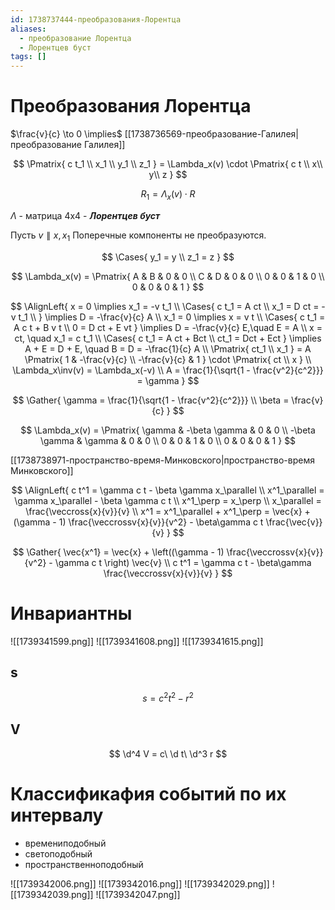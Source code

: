 ```yaml
---
id: 1738737444-преобразования-Лорентца
aliases:
  - преобразование Лорентца
  - Лорентцев буст
tags: []
---
```

# Преобразования Лорентца

$\frac{v}{c} \to 0 \implies$ [[1738736569-преобразование-Галилея|преобразование Галилея]]

$$
\Pmatrix{
c t_1 \\
x_1 \\
y_1 \\
z_1
} = \Lambda_x(v) \cdot \Pmatrix{
c t \\
x\\
y\\
z
}
$$

$$
R_1 = \Lambda_x(v) \cdot R
$$

$\Lambda$ - матрица 4x4 - **_Лорентцев буст_**

Пусть $v \parallel x, x_1$
Поперечные компоненты не преобразуются.

$$
\Cases{
y_1 = y \\
z_1 = z
}
$$

$$
\Lambda_x(v) = \Pmatrix{
A & B & 0 & 0 \\
C & D & 0 & 0 \\
0 & 0 & 1 & 0 \\
0 & 0 & 0 & 1
}
$$

$$
\AlignLeft{
x = 0 \implies x_1 = -v t_1 \\
\Cases{
c t_1 = A ct \\
x_1 = D ct = -v t_1 \\
} \implies D = -\frac{v}{c} A \\
x_1 = 0 \implies x = v t \\
\Cases{
c t_1 = A c t + B v t \\
0 = D ct + E vt
} \implies
D = -\frac{v}{c} E,\quad E = A \\
x = ct, \quad x_1 = c t_1 \\
\Cases{
c t_1 = A ct + Bct \\
ct_1 = Dct + Ect
} \implies A + E = D + E, \quad B = D = -\frac{1}{c} A \\
\Pmatrix{
ct_1 \\
x_1
} = A \Pmatrix{
1 & -\frac{v}{c} \\
-\frac{v}{c} & 1
} \cdot \Pmatrix{
ct \\
x
} \\
\Lambda_x\inv(v) = \Lambda_x(-v) \\
A = \frac{1}{\sqrt{1 - \frac{v^2}{c^2}}} = \gamma
}
$$

$$
\Gather{
\gamma = \frac{1}{\sqrt{1 - \frac{v^2}{c^2}}} \\
\beta = \frac{v}{c}
}
$$

$$
\Lambda_x(v) = \Pmatrix{
\gamma & -\beta \gamma & 0 & 0 \\
-\beta \gamma & \gamma & 0 & 0 \\
0 & 0 & 1 & 0 \\
0 & 0 & 0 & 1
}
$$

[[1738738971-пространство-время-Минковского|пространство-время Минковского]]

$$
\AlignLeft{
c t^1 = \gamma c t - \beta \gamma x_\parallel \\
x^1_\parallel = \gamma x_\parallel - \beta \gamma c t \\
x^1_\perp = x_\perp \\
x_\parallel = \frac{\veccross{x}{v}}{v} \\
x^1 = x^1_\parallel + x^1_\perp =
\vec{x} + (\gamma - 1) \frac{\veccrossv{x}{v}}{v^2} - \beta\gamma c t \frac{\vec{v}}{v}
}
$$

$$
\Gather{
\vec{x^1} = \vec{x} + \left((\gamma - 1) \frac{\veccrossv{x}{v}}{v^2} - \gamma c t \right) \vec{v} \\
c t^1 = \gamma c t - \beta\gamma \frac{\veccrossv{x}{v}}{v}
}
$$

# Инвариантны

![[1739341599.png]]
![[1739341608.png]]
![[1739341615.png]]

## s

$$
s = c^2 t^2 - r^2
$$

## V

$$
\d^4 V = c\ \d t\ \d^3 r
$$

# Классификафия событий по их интервалу

- времениподобный
- светоподобный
- пространственноподобный

![[1739342006.png]]
![[1739342016.png]]
![[1739342029.png]]
![[1739342039.png]]
![[1739342047.png]]
